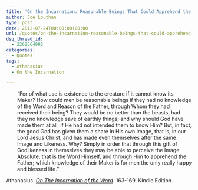 ```yaml
---
title: 'On the Incarnation: Reasonable Beings That Could Apprehend the Father'
author: Joe Louthan
type: post
date: 2012-07-24T00:00:00+00:00
url: /quotes/on-the-incarnation-reasonable-beings-that-could-apprehend-the-father/
dsq_thread_id:
  - 2262564992
categories:
  - Quotes
tags:
  - Athanasius
  - On the Incarnation

---
```

<p style="padding-left: 30px;">
  &#8220;For of what use is existence to the creature if it cannot know its Maker? How could men be reasonable beings if they had no knowledge of the Word and Reason of the Father, through Whom they had received their being? They would be no better than the beasts, had they no knowledge save of earthly things; and why should God have made them at all, if He had not intended them to know Him? But, in fact, the good God has given them a share in His own Image, that is, in our Lord Jesus Christ, and has made even themselves after the same Image and Likeness. Why? Simply in order that through this gift of Godlikeness in themselves they may be able to perceive the Image Absolute, that is the Word Himself, and through Him to apprehend the Father; which knowledge of their Maker is for men the only really happy and blessed life.&#8221;
</p>

Athanasius. <a href="https://www.amazon.com/dp/B003CYLD5C/ref=as_li_ss_til?tag=iamlipr-20&camp=0&creative=0&linkCode=as4&creativeASIN=B003CYLD5C&adid=1S8V1F2MD1Y96Z9KJAFC&" target="_blank"><em>On The Incarnation of the Word</em></a>. 163-169. Kindle Edition.